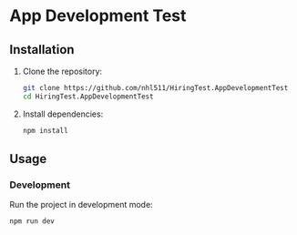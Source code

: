 # App Development Test

## Installation

1. Clone the repository:

   ```sh
   git clone https://github.com/nhl511/HiringTest.AppDevelopmentTest
   cd HiringTest.AppDevelopmentTest
   ```

2. Install dependencies:
   ```sh
   npm install
   ```

## Usage

### Development

Run the project in development mode:

```sh
npm run dev
```
